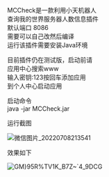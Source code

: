 MCCheck是一款利用小天机器人  
查询我的世界服务器人数信息插件  
默认端口 8086  
需要可以自己改然后编译  
运行该插件需要安装Java环境   

目前插件仍在测试版，启动前请  
应用中心搜索www  
输入密钥:123按回车添加应用  
到个人中心启动应用  

启动命令  
java -jar MCCheck.jar  

运行截图  

![微信图片_20220708213541](https://user-images.githubusercontent.com/69817107/178002623-6735f4c3-5d86-402e-b8e3-7c2d5730e746.png)

效果如下  

![GM}95R%TV1K_B7Z~`4_9DCG](https://user-images.githubusercontent.com/69817107/177952490-c3a23d93-fe15-409e-84d8-24ead23f0e88.png)
